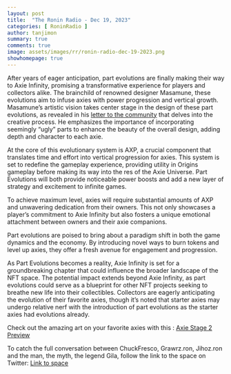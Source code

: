 ```yaml
---
layout: post
title:  "The Ronin Radio - Dec 19, 2023"
categories: [ RoninRadio ]
author: tanjimon
summary: true
comments: true
image: assets/images/rr/ronin-radio-dec-19-2023.png
showhomepage: true
---
```



After years of eager anticipation, part evolutions are finally making their way to Axie Infinity, promising a transformative experience for players and collectors alike. The brainchild of renowned designer Masamune, these evolutions aim to infuse axies with power progression and vertical growth. Masamune’s artistic vision takes center stage in the design of these part evolutions, as revealed in his <a href="https://blog.axieinfinity.com/p/dear-lunacia">letter to the community</a> that delves into the creative process. He emphasizes the importance of incorporating seemingly “ugly” parts to enhance the beauty of the overall design, adding depth and character to each axie.

At the core of this evolutionary system is AXP, a crucial component that translates time and effort into vertical progression for axies. This system is set to redefine the gameplay experience, providing utility in Origins gameplay before making its way into the res of the Axie Universe. Part Evolutions will both provide noticeable power boosts and add a new layer of strategy and excitement to infinite games.

To achieve maximum level, axies will require substantial amounts of AXP and unwavering dedication from their owners. This not only showcases a player’s commitment to Axie Infinity but also fosters a unique emotional attachment between owners and their axie companions.

Part evolutions are poised to bring about a paradigm shift in both the game dynamics and the economy. By introducing novel ways to burn tokens and level up axies, they offer a fresh avenue for engagement and progression.

As Part Evolutions becomes a reality, Axie Infinity is set for a groundbreaking chapter that could influence the broader landscape of the NFT space. The potential impact extends beyond Axie Infinity, as part evolutions could serve as a blueprint for other NFT projects seeking to breathe new life into their collectibles. Collectors are eagerly anticipating the evolution of their favorite axies, though it’s noted that starter axies may undergo relative nerf with the introduction of part evolutions as the starter axies had evolutions already.

Check out the amazing art on your favorite axies with this :  <a href="https://kendama.vercel.app/axie-stage-preview">Axie Stage 2 Preview</a>

To catch the full conversation between ChuckFresco, Grawrz.ron, Jihoz.ron and the man, the myth, the legend Gila, follow the link to the space on Twitter:  <a href="https://twitter.com/i/spaces/1mrGmyDLrMWGy?s=20">Link to space</a>


